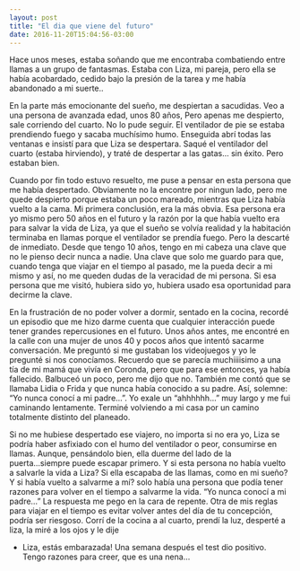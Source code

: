 ```yaml
---
layout: post
title: "El dia que viene del futuro"
date: 2016-11-20T15:04:56-03:00
---
```


Hace unos meses, estaba soñando que me encontraba combatiendo entre llamas a un
grupo de fantasmas. Estaba con Liza, mi pareja, pero ella se había acobardado,
cedido bajo la presión de la tarea y me había abandonado a mi suerte..

En la parte más emocionante del sueño, me despiertan a sacudidas. Veo a una
persona de avanzada edad, unos 80 años,  Pero apenas me despierto, sale
corriendo del cuarto.  No lo pude seguir. El ventilador de pie se estaba
prendiendo fuego y sacaba muchísimo humo. Enseguida abrí todas las ventanas e
insistí para que Liza se despertara. Saqué el ventilador del cuarto (estaba
hirviendo), y traté de despertar a las gatas... sin éxito. Pero estaban bien.

Cuando por fin todo estuvo resuelto, me puse a pensar en esta persona que me
había despertado. Obviamente no la encontre por ningun lado, pero me quede
despierto porque estaba un poco mareado, mientras que Liza había vuelto a la
cama.  Mi primera conclusión, era la más obvia. Esa persona era yo mismo pero 50
años en el futuro y la razón por la que había vuelto era para salvar la vida de
Liza, ya que el sueño se volvía realidad y la habitación terminaba en llamas
porque el ventilador se prendía fuego. Pero la descarté de inmediato. Desde que
tengo 10 años, tengo en mi cabeza una clave que no le pienso decir nunca a
nadie. Una clave que solo me guardo para que, cuando tenga que viajar en el
tiempo al pasado, me la pueda decir a mi mismo y así, no me queden dudas de la
veracidad de mi persona. Si esa persona que me visitó, hubiera sido yo, hubiera
usado esa oportunidad para decirme la clave.

En la frustración de no poder volver a dormir, sentado en la cocina, recordé un
episodio que me hizo darme cuenta que cualquier interacción puede tener grandes
repercusiones en el futuro. Unos años antes, me encontré en la calle con una
mujer de unos 40 y pocos años que intentó sacarme conversación. Me preguntó si
me gustaban los videojuegos y yo le pregunté si nos conocíamos. Recuerdo que se
parecía muchiiiisimo a una tía de mi mamá que vivía en Coronda, pero que para
ese entonces, ya había fallecido. Balbuceó un poco, pero me dijo que no. También
me contó que se llamaba Lidia o Frida y que nunca había conocido a su padre.
Así, solemne: “Yo nunca conocí a mi padre…”. Yo exale un “ahhhhhh…” muy largo y
me fui caminando lentamente. Terminé volviendo a mi casa por un camino
totalmente distinto del planeado.

Si no me hubiese despertado ese viajero, no importa si no era yo, Liza se podría
haber asfixiado con el humo del ventilador o peor, consumirse en llamas. Aunque,
pensándolo bien, ella duerme del lado de la puerta...siempre puede escapar
primero. Y si esta persona no había vuelto a salvarle la vida a Liza? Si ella
escapaba de las llamas, como en mi sueño? Y si había vuelto a salvarme a mí?
solo había una persona que podía tener razones para volver en el tiempo a
salvarme la vida. “Yo nunca conocí a mi padre…” La respuesta me pego en la cara
de repente. Otra de mis reglas para viajar en el tiempo es evitar volver antes
del día de tu concepción, podría ser riesgoso.  Corrí de la cocina a al cuarto,
prendí la luz, desperté a liza, la miré a los ojos y le dije
- Liza, estás embarazada!  Una semana después el test dio positivo.  Tengo
  razones para creer, que es una nena...

